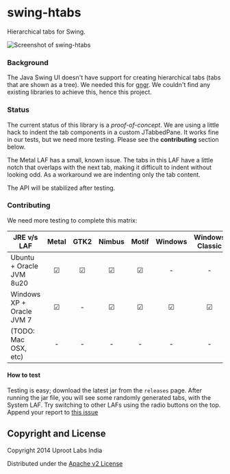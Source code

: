 swing-htabs
===========

Hierarchical tabs for Swing.

![Screenshot of swing-htabs](https://gngr.info/media/img/misc/swing-htabs-0.0.png)

### Background
The Java Swing UI doesn't have support for creating hierarchical tabs (tabs that are shown as a tree).
We needed this for [gngr](https://gngr.info).
We couldn't find any existing libraries to achieve this, hence this project.

### Status
The current status of this library is a *proof-of-concept*. We are using a little hack to indent the tab components
in a custom JTabbedPane. It works fine in our tests, but we need more testing. Please see the **contributing** section below.

The Metal LAF has a small, known issue. The tabs in this LAF have a little notch that overlaps with the next tab, making
it difficult to indent without looking odd. As a workaround we are indenting only the tab content.

The API will be stabilized after testing.

### Contributing
We need more testing to complete this matrix:

JRE v/s LAF                | Metal    | GTK2     | Nimbus   | Motif   | Windows | Windows Classic
-----------------          | :-----:  | :-----:  | :-----:  | :-----: | :-----: | :-------------:
Ubuntu + Oracle JVM 8u20   | ☑        | ☑        | ☑        | ☑       | -       | -
Windows XP + Oracle JVM 7  | ☑        | -        | ☑        | ☑       | ☑       | ☑
(TODO: Mac OSX, etc)       | -        | -        | -        | -       | -       | -

#### How to test
Testing is easy; download the latest jar from the `releases` page. After running the jar file, you will
see some randomly generated tabs, with the System LAF. Try switching to other LAFs using the radio buttons
on the top. Append your report to [this issue](https://github.com/UprootLabs/swing-htabs/issues/1)

## Copyright and License

Copyright 2014 Uproot Labs India

Distributed under the [Apache v2 License](https://www.apache.org/licenses/LICENSE-2.0.html)
